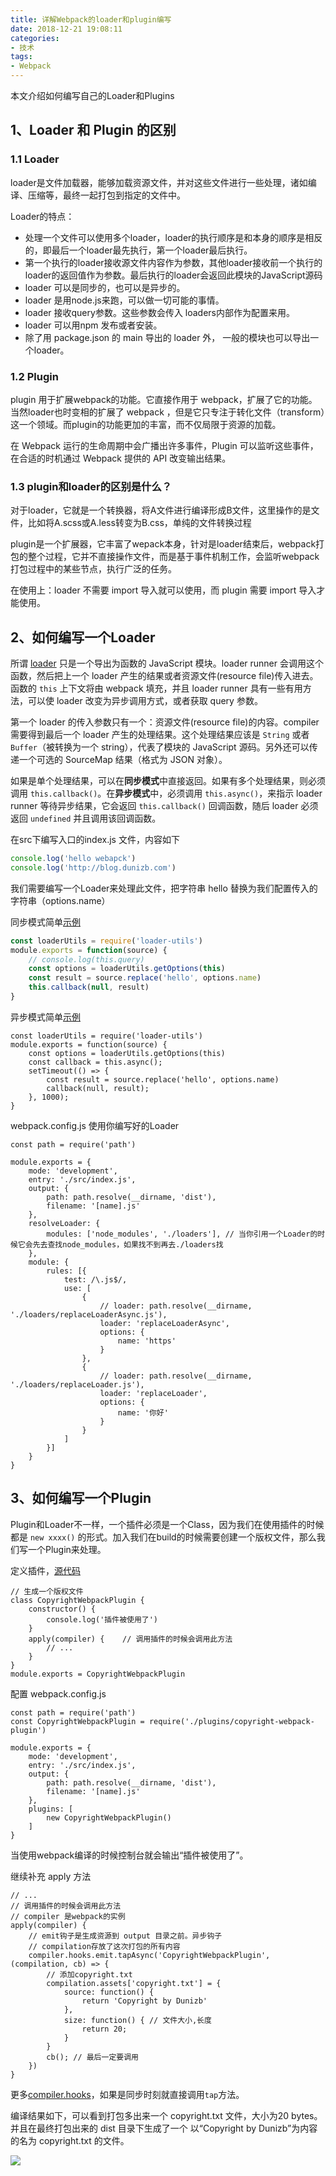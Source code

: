 ```yaml
---
title: 详解Webpack的loader和plugin编写
date: 2018-12-21 19:08:11
categories:
- 技术
tags:
- Webpack
---
```

本文介绍如何编写自己的Loader和Plugins
<!-- more -->

## 1、Loader 和 Plugin 的区别
### 1.1 Loader
loader是文件加载器，能够加载资源文件，并对这些文件进行一些处理，诸如编译、压缩等，最终一起打包到指定的文件中。

Loader的特点：
- 处理一个文件可以使用多个loader，loader的执行顺序是和本身的顺序是相反的，即最后一个loader最先执行，第一个loader最后执行。
- 第一个执行的loader接收源文件内容作为参数，其他loader接收前一个执行的loader的返回值作为参数。最后执行的loader会返回此模块的JavaScript源码
- loader 可以是同步的，也可以是异步的。
- loader 是用node.js来跑，可以做一切可能的事情。
- loader 接收query参数。这些参数会传入 loaders内部作为配置来用。
- loader 可以用npm 发布或者安装。
- 除了用 package.json 的 main 导出的 loader 外， 一般的模块也可以导出一个loader。

### 1.2 Plugin

plugin 用于扩展webpack的功能。它直接作用于 webpack，扩展了它的功能。当然loader也时变相的扩展了 webpack ，但是它只专注于转化文件（transform）这一个领域。而plugin的功能更加的丰富，而不仅局限于资源的加载。

在 Webpack 运行的生命周期中会广播出许多事件，Plugin 可以监听这些事件，在合适的时机通过 Webpack 提供的 API 改变输出结果。

### 1.3 plugin和loader的区别是什么？
对于loader，它就是一个转换器，将A文件进行编译形成B文件，这里操作的是文件，比如将A.scss或A.less转变为B.css，单纯的文件转换过程

plugin是一个扩展器，它丰富了wepack本身，针对是loader结束后，webpack打包的整个过程，它并不直接操作文件，而是基于事件机制工作，会监听webpack打包过程中的某些节点，执行广泛的任务。

在使用上：loader 不需要 import 导入就可以使用，而 plugin 需要 import 导入才能使用。

## 2、如何编写一个Loader
所谓 [loader](https://webpack.docschina.org/api/loaders/) 只是一个导出为函数的 JavaScript 模块。loader runner 会调用这个函数，然后把上一个 loader 产生的结果或者资源文件(resource file)传入进去。函数的 `this` 上下文将由 webpack 填充，并且 loader runner 具有一些有用方法，可以使 loader 改变为异步调用方式，或者获取 query 参数。

第一个 loader 的传入参数只有一个：资源文件(resource file)的内容。compiler 需要得到最后一个 loader 产生的处理结果。这个处理结果应该是 `String` 或者 `Buffer`（被转换为一个 string），代表了模块的 JavaScript 源码。另外还可以传递一个可选的 SourceMap 结果（格式为 JSON 对象）。

如果是单个处理结果，可以在**同步模式**中直接返回。如果有多个处理结果，则必须调用 `this.callback()`。在**异步模式**中，必须调用 `this.async()`，来指示 loader runner 等待异步结果，它会返回 `this.callback()` 回调函数，随后 loader 必须返回 `undefined` 并且调用该回调函数。

在src下编写入口的index.js 文件，内容如下

```js
console.log('hello webapck')
console.log('http://blog.dunizb.com')
```

我们需要编写一个Loader来处理此文件，把字符串 hello 替换为我们配置传入的字符串（options.name）

同步模式简单[示例](https://github.com/dunizb/CodeTest/tree/master/Webpack/make-loader/loaders/replaceLoader.js)

```js
const loaderUtils = require('loader-utils')
module.exports = function(source) {
    // console.log(this.query)
    const options = loaderUtils.getOptions(this)
    const result = source.replace('hello', options.name)
    this.callback(null, result)
}
```

异步模式简单[示例](https://github.com/dunizb/CodeTest/tree/master/Webpack/make-loader/loaders/replaceLoaderAsync.js)

```
const loaderUtils = require('loader-utils')
module.exports = function(source) {
    const options = loaderUtils.getOptions(this)
    const callback = this.async();
    setTimeout(() => {
        const result = source.replace('hello', options.name)
        callback(null, result);
    }, 1000);
}
```

webpack.config.js 使用你编写好的Loader

```
const path = require('path')

module.exports = {
    mode: 'development',
    entry: './src/index.js',
    output: {
        path: path.resolve(__dirname, 'dist'),
        filename: '[name].js'
    },
    resolveLoader: {
        modules: ['node_modules', './loaders'], // 当你引用一个Loader的时候它会先去查找node_modules，如果找不到再去./loaders找
    },
    module: {
        rules: [{
            test: /\.js$/,
            use: [
                {
                    // loader: path.resolve(__dirname, './loaders/replaceLoaderAsync.js'),
                    loader: 'replaceLoaderAsync',
                    options: {
                        name: 'https'
                    }
                },
                {
                    // loader: path.resolve(__dirname, './loaders/replaceLoader.js'),
                    loader: 'replaceLoader',
                    options: {
                        name: '你好'
                    }
                }
            ]
        }]
    }
}
```

## 3、如何编写一个Plugin

Plugin和Loader不一样，一个插件必须是一个Class，因为我们在使用插件的时候都是 `new xxxx()` 的形式。加入我们在build的时候需要创建一个版权文件，那么我们写一个Plugin来处理。

定义插件，[源代码](https://github.com/dunizb/CodeTest/tree/master/Webpack/make-plugin/)

```
// 生成一个版权文件
class CopyrightWebpackPlugin {
    constructor() {
        console.log('插件被使用了')
    }
    apply(compiler) {    // 调用插件的时候会调用此方法
        // ...
    }
}
module.exports = CopyrightWebpackPlugin
```

配置 webpack.config.js

```
const path = require('path')
const CopyrightWebpackPlugin = require('./plugins/copyright-webpack-plugin')

module.exports = {
    mode: 'development',
    entry: './src/index.js',
    output: {
        path: path.resolve(__dirname, 'dist'),
        filename: '[name].js'
    },
    plugins: [
        new CopyrightWebpackPlugin()
    ]
}
```

当使用webpack编译的时候控制台就会输出“插件被使用了”。

继续补充 apply 方法

```
// ...
// 调用插件的时候会调用此方法
// compiler 是webpack的实例
apply(compiler) {
    // emit钩子是生成资源到 output 目录之前。异步钩子
    // compilation存放了这次打包的所有内容
    compiler.hooks.emit.tapAsync('CopyrightWebpackPlugin', (compilation, cb) => {
        // 添加copyright.txt
        compilation.assets['copyright.txt'] = {
            source: function() {
                return 'Copyright by Dunizb'
            },
            size: function() { // 文件大小,长度
                return 20;
            }
        }
        cb(); // 最后一定要调用
    })
}
```

更多[compiler.hooks](https://webpack.docschina.org/api/compiler-hooks/)，如果是同步时刻就直接调用`tap`方法。

编译结果如下，可以看到打包多出来一个 copyright.txt 文件，大小为20 bytes。并且在最终打包出来的 dist 目录下生成了一个 以“Copyright by Dunizb”为内容的名为 copyright.txt 的文件。

![](https://gitee.com/dunizb/cloudimg/raw/jsdelivr/52528913.png)


